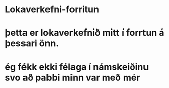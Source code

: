 # Lokaverkefni-forritun
# þetta er lokaverkefnið mitt í forrtun á þessari önn.
# ég fékk ekki félaga í námskeiðinu svo að pabbi minn var með mér
